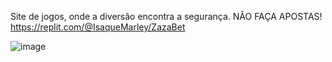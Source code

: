 Site de jogos, onde a diversão encontra a segurança. NÂO FAÇA APOSTAS!
https://replit.com/@IsaqueMarley/ZazaBet

![image](https://github.com/IsaqueMarley/ZaZaBet/assets/116613395/551aba7c-f7c5-4057-a626-632233bea2e7)
